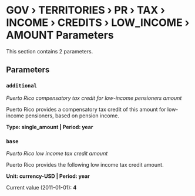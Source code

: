 # GOV › TERRITORIES › PR › TAX › INCOME › CREDITS › LOW_INCOME › AMOUNT Parameters

This section contains 2 parameters.

## Parameters

### `additional`
*Puerto Rico compensatory tax credit for low-income pensioners amount*

Puerto Rico provides a compensatory tax credit of this amount for low-income pensioners, based on pension income.

**Type: single_amount | Period: year**


### `base`
*Puerto Rico low income tax credit amount*

Puerto Rico provides the following low income tax credit amount.

**Unit: currency-USD | Period: year**

Current value (2011-01-01): **4**

